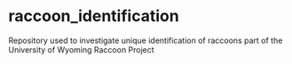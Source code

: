 # raccoon_identification
Repository used to investigate unique identification of raccoons part of the University of Wyoming Raccoon Project

